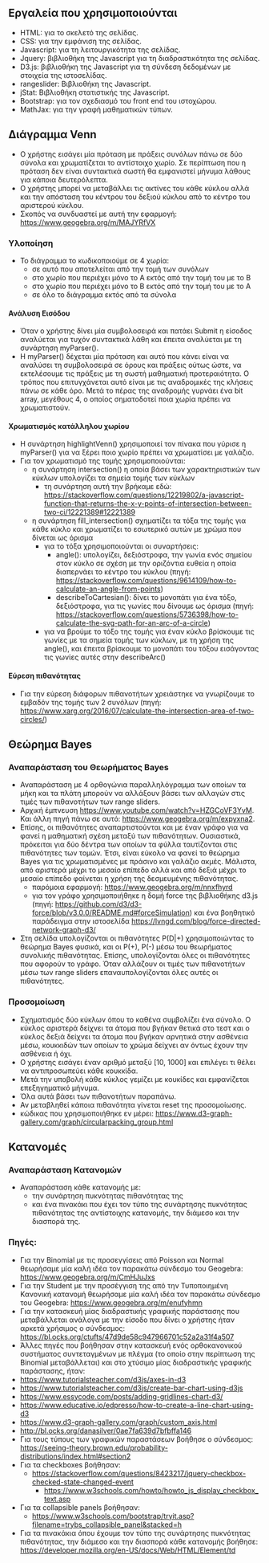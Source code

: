 ## Εργαλεία που χρησιμοποιούνται
* HTML: για το σκελετό της σελίδας.
* CSS: για την εμφάνιση της σελίδας.
* Javascript: για τη λειτουργικότητα της σελίδας.
* Jquery:  βιβλιοθήκη της Javascript για τη διαδραστικότητα της σελίδας.
* D3.js: βιβλιοθήκη της Javascript για τη σύνδεση δεδομένων με στοιχεία της ιστοσελίδας.
* rangeslider: Βιβλιοθήκη της Javascript.
* jStat: Βιβλιοθήκη στατιστικής της Javascript.
* Bootstrap: για τον σχεδιασμό του front end του ιστοχώρου.
* MathJax: για την γραφή μαθηματικών τύπων.

## Διάγραμμα Venn
* Ο χρήστης εισάγει μία πρόταση με πράξεις συνόλων πάνω σε δύο σύνολα και χρωματίζεται το αντίστοιχο χωρίο. Σε περίπτωση που η πρόταση δεν είναι συντακτικά σωστή θα εμφανιστεί μήνυμα λάθους για κάποια δευτερόλεπτα.
* Ο χρήστης μπορεί να μεταβάλλει τις ακτίνες του κάθε κύκλου αλλά και την απόσταση του κέντρου του δεξιού κύκλου από το κέντρο του αριστερού κύκλου.
* Σκοπός να συνδυαστεί με αυτή την εφαρμογή: https://www.geogebra.org/m/MAJYRfVX

### Υλοποίηση
* Το διάγραμμα το κωδικοποιούμε σε 4 χωρία:
	* σε αυτό που αποτελείται από την τομή των συνόλων
	* στο χωρίο που περιέχει μόνο το Α εκτός από την τομή του με το Β
	* στο χωρίο που περιέχει μόνο το Β εκτός από την τομή του με το Α
	* σε όλο το διάγραμμα εκτός από τα σύνολα
#### Ανάλυση Εισόδου
* Όταν ο χρήστης δίνει μία συμβολοσειρά και πατάει Submit η είσοδος αναλύεται για τυχόν συντακτικά λάθη και έπειτα αναλύεται με τη συνάρτηση myParser().
* Η myParser() δέχεται μία πρόταση και αυτό που κάνει είναι να αναλύσει τη συμβολοσειρά σε όρους και πράξεις ούτως ώστε, να εκτελέσουμε τις πράξεις με τη σωστή μαθηματική προτεραιότητα. Ο τρόπος που επιτυγχάνεται αυτό είναι με τις αναδρομικές της κλήσεις πάνω σε κάθε όρο. Μετά το πέρας της αναδρομής γυρνάει ένα bit array, μεγέθους 4, ο οποίος σηματοδοτεί ποια χωρία πρέπει να χρωματιστούν.

#### Χρωματισμός κατάλληλου χωρίου
* Η συνάρτηση highlightVenn() χρησιμοποιεί τον πίνακα που γύρισε η myParser() για να ξέρει ποιο χωρίο πρέπει να χρωματίσει με γαλάζιο.
* Για τον χρωματισμό της τομής χρησιμοποιούνται:
	* η συνάρτηση intersection() η οποία βάσει των χαρακτηριστικών των κύκλων υπολογίζει τα σημεία τομής των κύκλων
		* τη συνάρτηση αυτή την βρήκαμε εδώ: https://stackoverflow.com/questions/12219802/a-javascript-function-that-returns-the-x-y-points-of-intersection-between-two-ci/12221389#12221389
	* η συνάρτηση fill_intersection() σχηματίζει τα τόξα της τομής για κάθε κύκλο και χρωματίζει το εσωτερικό αυτών με χρώμα που δίνεται ως όρισμα
		* για το τόξα χρησιμοποιούνται οι συναρτήσεις:
			* angle(): υπολογίζει, δεξιόστροφα, την γωνία ενός σημείου στον κύκλο σε σχέση με την οριζόντια ευθεία η οποία διαπερνάει το κέντρο του κύκλου (πηγή: https://stackoverflow.com/questions/9614109/how-to-calculate-an-angle-from-points)
			* describeToCartesian(): δίνει το μονοπάτι για ένα τόξο, δεξιόστροφα, για τις γωνίες που δίνουμε ως όρισμα (πηγή: https://stackoverflow.com/questions/5736398/how-to-calculate-the-svg-path-for-an-arc-of-a-circle)
		* για να βρούμε το τόξο της τομής για έναν κύκλο βρίσκουμε τις γωνίες με τα σημεία τομής των κύκλων, με τη χρήση της angle(), και έπειτα βρίσκουμε το μονοπάτι του τόξου εισάγοντας τις γωνίες αυτές στην describeArc()
#### Εύρεση πιθανότητας
* Για την εύρεση διάφορων πιθανοτήτων χρειάστηκε να γνωρίζουμε το εμβαδόν της τομής των 2 συνόλων (πηγή: https://www.xarg.org/2016/07/calculate-the-intersection-area-of-two-circles/)

## Θεώρημα Bayes
### Αναπαράσταση του Θεωρήματος Bayes
* Αναπαράσταση με 4 ορθογώνια παραλληλόγραμμα των οποίων τα μήκη και τα πλάτη μπορούν να αλλάξουν βάσει των αλλαγών στις τιμές των πιθανοτήτων των range sliders.
* Αρχική έμπνευση https://www.youtube.com/watch?v=HZGCoVF3YvM. Και άλλη πηγή πάνω σε αυτό: https://www.geogebra.org/m/expyxna2.
* Επίσης, οι πιθανότητες αναπαρτιστούνται και με έναν γράφο για να φανεί η μαθηματική σχέση μεταξύ των πιθανότητων. Ουσιαστικά, πρόκειται για δύο δέντρα των οποίων τα φύλλα ταυτίζονται στις πιθανότητες των τομών. Έτσι, είναι εύκολο να φανεί το θεώρημα Bayes για τις χρωματισμένες με πράσινο και γαλάζιο ακμές. Μάλιστα, από αριστερά μέχρι το μεσαίο επίπεδο αλλά και από δεξιά μέχρι το μεσαίο επίπεδο φαίνεται η χρήση της δεσμευμένης πιθανότητας.  
	* παρόμοια εφαρμογή: https://www.geogebra.org/m/nnxfhyrd
	* για τον γράφο χρησιμοποιήθηκε η δομή force της βιβλιοθήκης d3.js (πηγή: https://github.com/d3/d3-force/blob/v3.0.0/README.md#forceSimulation) και ένα βοηθητικό παράδειγμα στην ιστοσελίδα https://lvngd.com/blog/force-directed-network-graph-d3/
* Στη σελίδα υπολογίζονται οι πιθανότητες P(D|+) χρησιμοποιώντας το θεώρημα Bayes φυσικά, και οι P(+), P(-) μέσω του θεωρήματος συνολικής πιθανότητας. Επίσης, υπολογίζονται όλες οι πιθανότητες που αφορούν το γράφο. Όταν αλλάζουν οι τιμές των πιθανοτήτων μέσω των range sliders επαναυπολογίζονται όλες αυτές οι πιθανότητες.

### Προσομοίωση
* Σχηματισμός δύο κύκλων όπου το καθένα συμβολίζει ένα σύνολο. Ο κύκλος αριστερά δείχνει τα άτομα που βγήκαν θετικά στο τεστ και ο κύκλος δεξιά δείχνει τα άτομα που βγήκαν αρνητικά στην ασθένεια μέσω, κουκκιδών των οποίων το χρώμα δείχνει αν όντως έχουν την ασθένεια ή όχι.
* Ο χρήστης εισάγει έναν αριθμό μεταξύ [10, 1000] και επιλέγει τι θέλει να αντιπροσωπεύει κάθε κουκκίδα.
* Μετά την υποβολή κάθε κύκλος γεμίζει με κουκίδες και εμφανίζεται επεξηγηματικό μήνυμα.
* Όλα αυτά βάσει των πιθανοτήτων παραπάνω.
* Αν μεταβληθεί κάποια πιθανότητα γίνεται reset της προσομοίωσης.
* κώδικας που χρησιμοποιήθηκε εν μέρει: https://www.d3-graph-gallery.com/graph/circularpacking_group.html

## Κατανομές
### Αναπαράσταση Κατανομών
* Αναπαράσταση κάθε κατανομής με:
	* την συνάρτηση πυκνότητας πιθανότητας της
	* και ένα πινακάκι που έχει τον τύπο της συνάρτησης πυκνότητας πιθανότητας της αντίστοιχης κατανομής, την
	διάμεσο και την διασπορά της.

### Πηγές:
* Για την Binomial με τις προσεγγίσεις από Poisson και Normal θεωρήσαμε μία καλή ιδέα τον παρακάτω σύνδεσμο
του Geogebra: https://www.geogebra.org/m/CmHJuJxs
* Για την Student με την προσέγγιση της από την Τυποποιημένη Κανονική κατανομή θεωρήσαμε μία καλή ιδέα τον
παρακάτω σύνδεσμο του Geogebra: https://www.geogebra.org/m/enufyhmn
* Για την κατασκευή μίας διαδραστικής γραφικής παράστασης που μεταβάλλεται ανάλογα με την είσοδο που δίνει ο
χρήστης ήταν αρκετά χρήσιμος ο σύνδεσμος: https://bl.ocks.org/ctufts/47d9de58c947966701c52a2a31f4a507
* Άλλες πηγές που βοήθησαν στην κατασκευή ενός ορθοκανονικού συστήματος συντεταγμένων με πλέγμα (το οποίο στην περίπτωση της Binomial μεταβάλλεται) και στο χτύσιμο μίας διαδραστικής γραφικής παράστασης, ήταν:
 * https://www.tutorialsteacher.com/d3js/axes-in-d3
 * https://www.tutorialsteacher.com/d3js/create-bar-chart-using-d3js
 * https://www.essycode.com/posts/adding-gridlines-chart-d3/
 * https://www.educative.io/edpresso/how-to-create-a-line-chart-using-d3
 * https://www.d3-graph-gallery.com/graph/custom_axis.html
 * http://bl.ocks.org/danasilver/0ae7fa639d7bfbffa146
* Για τους τύπους των γραφικών παραστάσεων βοήθησε ο σύνδεσμος: https://seeing-theory.brown.edu/probability-distributions/index.html#section2
* Για τα checkboxes βοήθησαν:
  * https://stackoverflow.com/questions/8423217/jquery-checkbox-checked-state-changed-event
	* https://www.w3schools.com/howto/howto_js_display_checkbox_text.asp
* Για τα collapsible panels βοήθησαν:
  * https://www.w3schools.com/bootstrap/tryit.asp?filename=trybs_collapsible_panel&stacked=h
* Για τα πινακάκια όπου έχουμε τον τύπο της συνάρτησης πυκνότητας πιθανότητας, την διάμεσο και την διασπορά
κάθε κατανομής βοήθησε: https://developer.mozilla.org/en-US/docs/Web/HTML/Element/td
